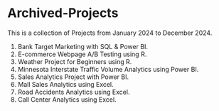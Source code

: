 # Archived-Projects
This is a collection of Projects from January 2024 to December 2024.
1. Bank Target Marketing with SQL & Power BI.
2. E-commerce Webpage A/B Testing using R.
3. Weather Project for Beginners using R.
4. Minnesota Interstate Traffic Volume Analytics using Power BI.
5. Sales Analytics Project with Power BI.
6. Mall Sales Analytics using Excel.
7. Road Accidents Analytics using Excel.
8. Call Center Analytics using Excel.
